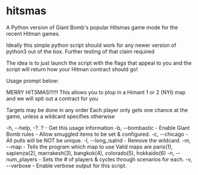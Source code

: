 # hitsmas
A Python version of Giant Bomb's popular Hitsmas game mode for the recent Hitman games.

Ideally this simple python script should work for any newer version of python3 out of the box.  Further testing of that claim required

The idea is to just launch the script with the flags that appeal to you and the script will return how your Hitman contract should go!

Usage prompt below:

MERRY HITSMAS!!!!!!
This allows you to plop in a Himant 1 or 2 (NYI) map and we will spit out a contract for you

Targets may be done in any order
Each player only gets one chance at the game, unless a wildcard specifies otherwise

-h, --help, -?. ?    - Get this usage information
-b, --bombastic      - Enable Giant Bomb rules - Allow smuggled items to be set & configured.
-c, --chicago        - All pulls will be NOT be unique.
-l, --long_isalnd    - Remove the wildcard.
-m, --map            - Tells the program which map to use
Valid maps are paris(1), sapienza(2), marrakesh(3), bangkok(4), colorado(5), hokkaido(6)
-n, --num_players    - Sets the # of players & cycles through scenarios for each.
-v, --verbose        - Enable verbose output for this script.
